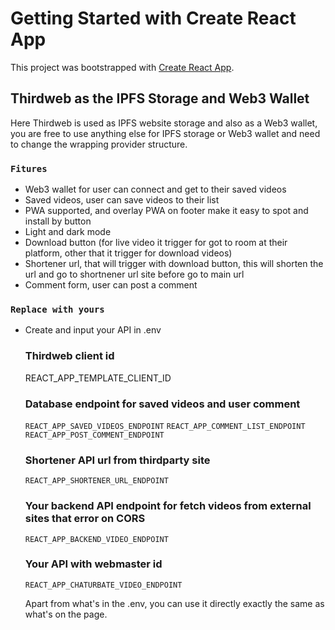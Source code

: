 # Getting Started with Create React App

This project was bootstrapped with [Create React App](https://github.com/facebook/create-react-app).

## Thirdweb as the IPFS Storage and Web3 Wallet

Here Thirdweb is used as IPFS website storage and also as a Web3 wallet, you are free to use anything else for IPFS storage or Web3 wallet and need to change the wrapping provider structure.

### `Fitures`

- Web3 wallet for user can connect and get to their saved videos
- Saved videos, user can save videos to their list
- PWA supported, and overlay PWA on footer make it easy to spot and install by button
- Light and dark mode
- Download button (for live video it trigger for got to room at their platform, other that it trigger for download videos)
- Shortener url, that will trigger with download button, this will shorten the url and go to shortnener url site before go to main url
- Comment form, user can post a comment

### `Replace with yours`

- Create and input your API in .env

	### Thirdweb client id
	REACT_APP_TEMPLATE_CLIENT_ID

	### Database endpoint for saved videos and user comment
	`REACT_APP_SAVED_VIDEOS_ENDPOINT`
	`REACT_APP_COMMENT_LIST_ENDPOINT`
	`REACT_APP_POST_COMMENT_ENDPOINT`

	### Shortener API url from thirdparty site
	`REACT_APP_SHORTENER_URL_ENDPOINT`

	### Your backend API endpoint for fetch videos from external sites that error on CORS
	`REACT_APP_BACKEND_VIDEO_ENDPOINT`

	### Your API with webmaster id
	`REACT_APP_CHATURBATE_VIDEO_ENDPOINT`

	Apart from what's in the .env, you can use it directly exactly the same as what's on the page.
